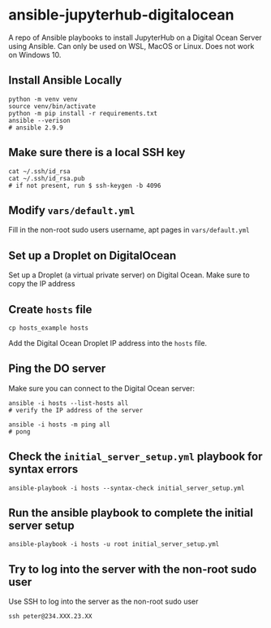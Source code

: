 # ansible-jupyterhub-digitalocean

A repo of Ansible playbooks to install JupyterHub on a Digital Ocean Server using Ansible. Can only be used on WSL, MacOS or Linux. Does not work on Windows 10.

## Install Ansible Locally

```
python -m venv venv
source venv/bin/activate
python -m pip install -r requirements.txt
ansible --verison
# ansible 2.9.9
```

## Make sure there is a local SSH key

```
cat ~/.ssh/id_rsa
cat ~/.ssh/id_rsa.pub
# if not present, run $ ssh-keygen -b 4096
```

## Modify ```vars/default.yml```

Fill in the non-root sudo users username, apt pages in ```vars/default.yml```

## Set up a Droplet on DigitalOcean

Set up a Droplet (a virtual private server) on Digital Ocean. Make sure to copy the IP address

## Create ```hosts``` file

```
cp hosts_example hosts
```

Add the Digital Ocean Droplet IP address into the ```hosts``` file.

## Ping the DO server

Make sure you can connect to the Digital Ocean server:

```
ansible -i hosts --list-hosts all
# verify the IP address of the server

ansible -i hosts -m ping all
# pong
```

## Check the ```initial_server_setup.yml``` playbook for syntax errors

```
ansible-playbook -i hosts --syntax-check initial_server_setup.yml
```

## Run the ansible playbook to complete the initial server setup

```
ansible-playbook -i hosts -u root initial_server_setup.yml
```

## Try to log into the server with the non-root sudo user

Use SSH to log into the server as the non-root sudo user

```
ssh peter@234.XXX.23.XX
```
